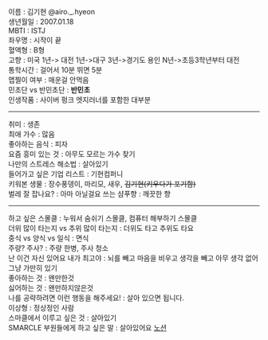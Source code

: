 이름 : 김기현 @airo._.hyeon   
생년월일 : 2007.01.18   
MBTI : ISTJ   
좌우명 : 시작이 끝   
혈액형 : B형   
고향 : 미국 1년-> 대전 1년->대구 3년->경기도 용인 N년->초등3학년부터 대전   
통학시간 : 걸어서 10분 뛰면 5분   
맵찔이 여부 : 매운걸 안먹음   
민초단 vs 반민초단 : **반민초**    
인생작품 : 사이버 펑크 엣지러너를 포함한 대부분    
___
취미 : 생존   
최애 가수 :  많음   
좋아하는 음식 : 피자   
요즘 흥미 있는 것 : 아무도 모르는 가수 찾기   
나만의 스트레스 해소법 : 살아있기   
들어가고 싶은 기업 리스트 : 기현컴퍼니   
키워본 생물 : 장수풍뎅이, 마리모, 새우, ~~김기현(키우다가 포기함)~~   
벌레 잘 잡나요? : 아마 아닐걸요
쓰는 샴푸향 : 깨끗한 향   
___
하고 싶은 스몰클 : 누워서 숨쉬기 스몰클, 컴퓨터 해부하기 스몰클   
더위 많이 타는지 vs 추위 많이 타는지 : 더위도 타고 추위도 타요   
중식 vs 양식 vs 일식 : 면식   
주량? 주사? : 주량 한병, 주사 청소   
난 이건 자신 있어요 내가 최고야 : 뇌를 빼고 마음을 비우고 생각을 빼고 아무 생각 없어 그냥 가만히 있기   
좋아하는 것 : 왠만한것   
싫어하는 것 : 왠만하지않은것   
나를 공략하려면 이런 행동을 해주세요! : 살아 있으면 됩니다.   
이상형 : 정상정인 사람   
스마클에서 이루고 싶은 것 : 살아있기   
SMARCLE 부원들에게 하고 싶은 말 : 살아있어요  [노션](https://even-edge-0ec.notion.site/19b19013341680fdadd9c2e34c744c5e?pvs=4)   
